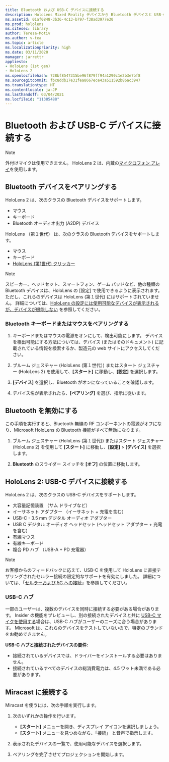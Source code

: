 ```yaml
---
title: Bluetooth および USB-C デバイスに接続する
description: HoloLens Mixed Reality デバイスから Bluetooth デバイスと USB-C デバイス、およびアクセサリへの接続を開始します。
ms.assetid: 01af0848-3b36-4c13-b797-f38ad3977e30
ms.prod: hololens
ms.sitesec: library
author: Teresa-Motiv
ms.author: v-tea
ms.topic: article
ms.localizationpriority: high
ms.date: 03/11/2020
manager: jarrettr
appliesto:
- HoloLens (1st gen)
- HoloLens 2
ms.openlocfilehash: 728bf8547315be96f879ff94a1290c1e2b3e7bf8
ms.sourcegitcommit: fbc8ddb17e31fea8667ece43a511592b86ac3947
ms.translationtype: HT
ms.contentlocale: ja-JP
ms.lasthandoff: 03/04/2021
ms.locfileid: "11385488"
---
```

# <a name="connect-to-bluetooth-and-usb-c-devices"></a>Bluetooth および USB-C デバイスに接続する

> [!NOTE]
> 外付けマイクは使用できません。 HoloLens 2 は、内蔵の[マイクロフォン アレイ](hololens2-hardware.md#audio-and-speech)を使用します。

## <a name="pair-bluetooth-devices"></a>Bluetooth デバイスをペアリングする

HoloLens 2 は、次のクラスの Bluetooth デバイスをサポートします。

- マウス
- キーボード
- Bluetooth オーディオ出力 (A2DP) デバイス

HoloLens （第１世代） は、次のクラスの Bluetooth デバイスをサポートします。

- マウス
- キーボード
- [HoloLens (第1世代) クリッカー](https://docs.microsoft.com/hololens/hololens1-clicker)

> [!NOTE]
> スピーカー、ヘッドセット、スマートフォン、ゲーム パッドなど、他の種類の Bluetooth デバイスは、HoloLens の [設定] で使用できるように表示されます。 ただし、これらのデバイスは HoloLens (第１世代) にはサポートされていません。 詳細については、[HoloLens の設定には使用可能なデバイスが表示されるが、デバイスが機能しない](hololens-FAQ.md#hololens-settings-lists-devices-as-available-but-the-devices-dont-work) を参照してください。

### <a name="pair-a-bluetooth-keyboard-or-mouse"></a>Bluetooth キーボードまたはマウスをペアリングする

1. キーボードまたはマウスの電源をオンにして、検出可能にします。 デバイスを検出可能にする方法については、デバイス (またはそのドキュメント) に記載されている情報を検索するか、製造元の web サイトにアクセスしてください。

1. ブルーム ジェスチャー (HoloLens (第１世代）) またはスタート ジェスチャー (HoloLens 2) を使用して、**[スタート]** に移動し、**[設定]** を選択します。

1. **[デバイス]** を選択し、Bluetooth がオンになっていることを確認します。  

1. デバイス名が表示されたら、**[ペアリング]** を選び、指示に従います。

## <a name="disable-bluetooth"></a>Bluetooth を無効にする

この手順を実行すると、Bluetooth 無線の RF コンポーネントの電源がオフになり、Microsoft HoloLens の Bluetooth 機能がすべて無効になります。

1. ブルーム ジェスチャー (HoloLens (第１世代)) またはスタート ジェスチャー (HoloLens 2) を使用して **[スタート]** に移動し、**[設定]**  > **[デバイス]** を選択します。

1. **Bluetooth** のスライダー スイッチを **[オフ]** の位置に移動します。

## <a name="hololens-2-connect-usb-c-devices"></a>HoloLens 2: USB-C デバイスに接続する

HoloLens 2 は、次のクラスの USB-C デバイスをサポートします。

- 大容量記憶装置 （サム ドライブなど）
- イーサネット アダプター （イーサネット + 充電を含む）
- USB-C - 3.5 mm デジタル オーディオ アダプター
- USB C デジタル オーディオ ヘッドセット (ヘッドセット アダプター + 充電を含む)
- 有線マウス
- 有線キーボード
- 複合 PD ハブ （USB-A + PD 充電器）

> [!NOTE]
> お客様からのフィードバックに応えて、USB-C を使用して HoloLens に直接テザリングされたセルラー接続の限定的なサポートを有効にしました。 詳細については、「[セルラーおよび 5G への接続](hololens-cellular.md)」を参照してください。

### <a name="usb-c-hubs"></a>USB-C ハブ

一部のユーザーは、複数のデバイスを同時に接続する必要がある場合があります。 Insider の機能をプレビューし、別の接続されたデバイスと共に [USB-C マイクを使用する](hololens-insider.md#usb-c-external-microphone-support)場合は、USB-C ハブがユーザーのニーズに合う場合があります。 Microsoft は、これらのデバイスをテストしていないので、特定のブランドをお勧めできません。

**USB-C ハブと接続されたデバイスの要件:**

- 接続されているデバイスでは、ドライバーをインストールする必要はありません。
- 接続されているすべてのデバイスの総消費電力は、4.5 ワット未満である必要があります。

## <a name="connect-to-miracast"></a>Miracast に接続する

Miracast を使うには、次の手順を実行します。

1. 次のいずれかの操作を行います。  

   - **[スタート]** メニューを開き、ディスプレイ アイコンを選択しましょう。
   - **[スタート]** メニューを見つめながら、「接続」 と音声で指示します。  

1. 表示されたデバイスの一覧で、使用可能なデバイスを選択します。

1. ペアリングを完了させてプロジェクションを開始します。

